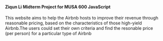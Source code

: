# 

#### Ziqun Li  Midterm Project for MUSA 600 JavaScript

This website aims to help the Airbnb hosts to improve their revenue through reasonable pricing, based on the characteristics of those high-yield Airbnb.The users could set their own criteria and find the resonable price (per person) for a particular type of Airbnb
